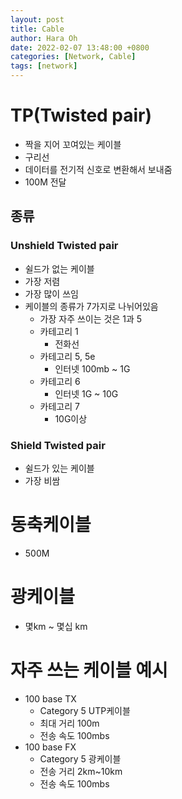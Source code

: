 ```yaml
---
layout: post
title: Cable
author: Hara Oh
date: 2022-02-07 13:48:00 +0800
categories: [Network, Cable]
tags: [network]
---
```

  
# TP(Twisted pair)
- 짝을 지어 꼬여있는 케이블
- 구리선
- 데이터를 전기적 신호로 변환해서 보내줌
- 100M 전달
## 종류
### Unshield Twisted pair
- 쉴드가 없는 케이블
- 가장 저렴
- 가장 많이 쓰임
- 케이블의 종류가 7가지로 나뉘어있음
    - 가장 자주 쓰이는 것은 1과 5
    - 카테고리 1
        - 전화선
    - 카테고리 5, 5e
        - 인터넷 100mb ~ 1G
    - 카테고리 6
        - 인터넷 1G ~ 10G
    - 카테고리 7
        - 10G이상
### Shield Twisted pair
- 쉴드가 있는 케이블
- 가장 비쌈
# 동축케이블
- 500M
# 광케이블
- 몇km ~ 몇십 km
# 자주 쓰는 케이블 예시
- 100 base TX
    - Category 5 UTP케이블
    - 최대 거리 100m
    - 전송 속도 100mbs
- 100 base FX
    - Category 5 광케이블
    - 전송 거리 2km~10km
    - 전송 속도 100mbs